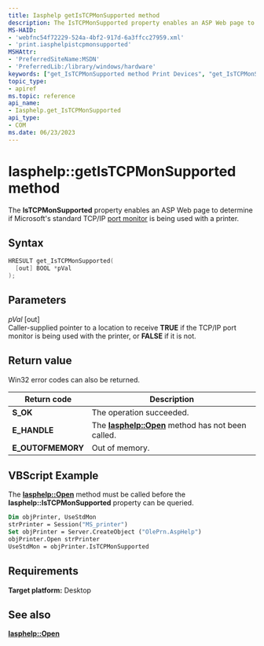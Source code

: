 ```yaml
---
title: Iasphelp getIsTCPMonSupported method
description: The IsTCPMonSupported property enables an ASP Web page to determine if Microsoft's standard TCP/IP port monitor is being used with a printer.
MS-HAID:
- 'webfnc54f72229-524a-4bf2-917d-6a3ffcc27959.xml'
- 'print.iasphelpistcpmonsupported'
MSHAttr:
- 'PreferredSiteName:MSDN'
- 'PreferredLib:/library/windows/hardware'
keywords: ["get_IsTCPMonSupported method Print Devices", "get_IsTCPMonSupported method Print Devices , Iasphelp interface", "Iasphelp interface Print Devices , get_IsTCPMonSupported method"]
topic_type:
- apiref
ms.topic: reference
api_name:
- Iasphelp.get_IsTCPMonSupported
api_type:
- COM
ms.date: 06/23/2023
---
```


# Iasphelp::getIsTCPMonSupported method

The **IsTCPMonSupported** property enables an ASP Web page to determine if Microsoft's standard TCP/IP [port monitor](./port-monitors.md) is being used with a printer.

## Syntax

```cpp
HRESULT get_IsTCPMonSupported(
  [out] BOOL *pVal
);
```

## Parameters

*pVal* \[out\]  
Caller-supplied pointer to a location to receive **TRUE** if the TCP/IP port monitor is being used with the printer, or **FALSE** if it is not.

## Return value

Win32 error codes can also be returned.

| Return code | Description |
|--|--|
| **S_OK** | The operation succeeded. |
| **E_HANDLE** | The [**Iasphelp::Open**](iasphelp-open.md) method has not been called. |
| **E_OUTOFMEMORY** | Out of memory. |

## VBScript Example

The [**Iasphelp::Open**](iasphelp-open.md) method must be called before the **Iasphelp::IsTCPMonSupported** property can be queried.

```vb
Dim objPrinter, UseStdMon
strPrinter = Session("MS_printer")
Set objPrinter = Server.CreateObject ("OlePrn.AspHelp")
objPrinter.Open strPrinter
UseStdMon = objPrinter.IsTCPMonSupported
```

## Requirements

**Target platform:** Desktop

## See also

[**Iasphelp::Open**](iasphelp-open.md)
